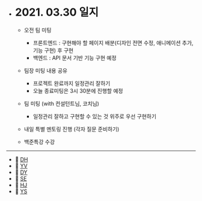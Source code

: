 - # 2021. 03.30 일지

  - 오전 팀 미팅

    - 프론트엔드 : 구현해야 할 페이지 배분(디자인 전면 수정, 애니메이션 추가, 기능 구현) 후 구현
    - 백엔드 :  API 문서 기반 기능 구현 예정
  - 팀장 미팅 내용 공유
    - 프로젝트 완료까지 일정관리 잘하기
    - 오늘 종료미팅은 3시 30분에 진행할 예정
  - 팀 미팅 (with 컨설턴트님, 코치님)
    - 일정관리 잘하고 구현할 수 있는 것 위주로 우선 구현하기
  - 내일 특별 멘토링 진행 (각자 질문 준비하기)
  - 백준특강 수강


-----

  * 🍟 [DH](./DH/20210330.md)
  * 🍔 [YV](./YV/20210330.md)
  * 🌭 [DY](./DY/20210330.md)
  * 🍳 [SE](./SE/20210330.md)
  * 🧀 [HJ](./HJ/20210330.md)
  * 🥪 [YS](./YS/20210330.md)
